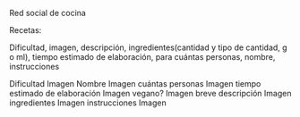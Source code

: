Red social de cocina

Recetas:

Dificultad, imagen, descripción, ingredientes(cantidad y tipo de cantidad, g o ml), tiempo estimado de elaboración, para cuántas personas, nombre, instrucciones


Dificultad                                            Imagen
Nombre                                            Imagen
cuántas personas                                            Imagen
tiempo estimado de elaboración                                            Imagen
vegano?                                            Imagen
breve descripción                                            Imagen
ingredientes                                            Imagen
instrucciones                                            Imagen
